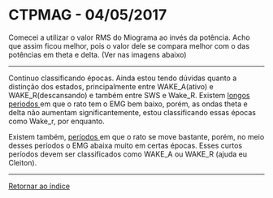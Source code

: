 
# CTPMAG - 04/05/2017

Comecei a utilizar o valor RMS do Miograma ao invés da potência. Acho que assim ficou melhor, pois o valor dele se compara melhor com o das potências em theta e delta. (Ver nas imagens abaixo)

****

Continuo classificando épocas. Ainda estou tendo dúvidas quanto a distinção dos estados, principalmente entre WAKE_A(ativo) e WAKE_R(descansando) e também entre SWS e Wake_R. Existem [ longos periodos ](imagens/duvida1.png "oi") em que o rato tem o EMG bem baixo, porém, as ondas theta e delta não aumentam significantemente, estou classificando essas épocas como Wake_r, por enquanto.

Existem também, [ períodos ](imagens/duvida2.png "oi") em que o rato se move bastante, porém, no meio desses períodos o EMG abaixa muito em certas épocas. Esses curtos períodos devem ser classificados como WAKE_A ou WAKE_R (ajuda eu Cleiton).

****

[Retornar ao índice](https://github.com/vittorfp/Open-Lab-Book/blob/master/README.md "Oi")


